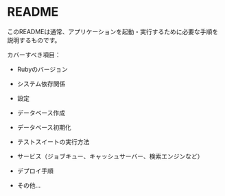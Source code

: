 # README

このREADMEは通常、アプリケーションを起動・実行するために必要な手順を説明するものです。

カバーすべき項目：

* Rubyのバージョン

* システム依存関係

* 設定

* データベース作成

* データベース初期化

* テストスイートの実行方法

* サービス（ジョブキュー、キャッシュサーバー、検索エンジンなど）

* デプロイ手順

* その他...